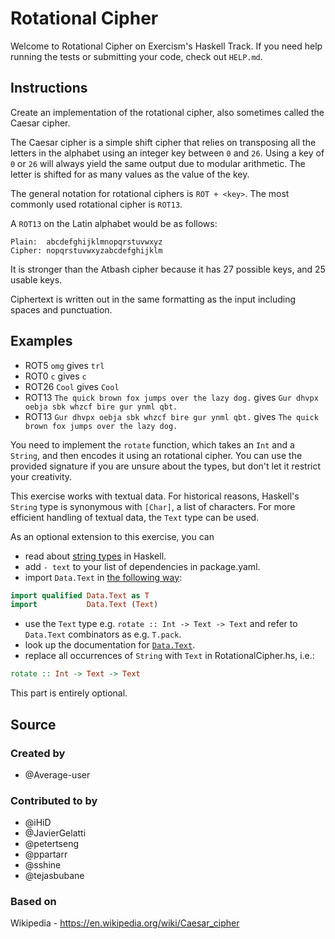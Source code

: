 # Rotational Cipher

Welcome to Rotational Cipher on Exercism's Haskell Track.
If you need help running the tests or submitting your code, check out `HELP.md`.

## Instructions

Create an implementation of the rotational cipher, also sometimes called the Caesar cipher.

The Caesar cipher is a simple shift cipher that relies on
transposing all the letters in the alphabet using an integer key
between `0` and `26`. Using a key of `0` or `26` will always yield
the same output due to modular arithmetic. The letter is shifted
for as many values as the value of the key.

The general notation for rotational ciphers is `ROT + <key>`.
The most commonly used rotational cipher is `ROT13`.

A `ROT13` on the Latin alphabet would be as follows:

```text
Plain:  abcdefghijklmnopqrstuvwxyz
Cipher: nopqrstuvwxyzabcdefghijklm
```

It is stronger than the Atbash cipher because it has 27 possible keys, and 25 usable keys.

Ciphertext is written out in the same formatting as the input including spaces and punctuation.

## Examples

- ROT5  `omg` gives `trl`
- ROT0  `c` gives `c`
- ROT26 `Cool` gives `Cool`
- ROT13 `The quick brown fox jumps over the lazy dog.` gives `Gur dhvpx oebja sbk whzcf bire gur ynml qbt.`
- ROT13 `Gur dhvpx oebja sbk whzcf bire gur ynml qbt.` gives `The quick brown fox jumps over the lazy dog.`

You need to implement the `rotate` function, which takes an `Int` and a `String`, and then encodes it using an rotational cipher.
You can use the provided signature if you are unsure about the types, but don't let it restrict your creativity.

This exercise works with textual data. For historical reasons, Haskell's
`String` type is synonymous with `[Char]`, a list of characters. For more
efficient handling of textual data, the `Text` type can be used.

As an optional extension to this exercise, you can

- read about [string types](https://haskell-lang.org/tutorial/string-types) in
  Haskell.
- add `- text` to your list of dependencies in package.yaml.
- import `Data.Text` in [the following
  way](https://hackernoon.com/4-steps-to-a-better-imports-list-in-haskell-43a3d868273c):

```haskell
import qualified Data.Text as T
import           Data.Text (Text)
```

- use the `Text` type e.g. `rotate :: Int -> Text -> Text` and refer to
  `Data.Text` combinators as e.g. `T.pack`.
- look up the documentation for
  [`Data.Text`](https://hackage.haskell.org/package/text/docs/Data-Text.html).
- replace all occurrences of `String` with `Text` in RotationalCipher.hs, i.e.:

```haskell
rotate :: Int -> Text -> Text
```

This part is entirely optional.

## Source

### Created by

- @Average-user

### Contributed to by

- @iHiD
- @JavierGelatti
- @petertseng
- @ppartarr
- @sshine
- @tejasbubane

### Based on

Wikipedia - <https://en.wikipedia.org/wiki/Caesar_cipher>
